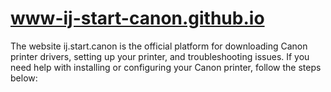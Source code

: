 # www-ij-start-canon.github.io

The website ij.start.canon is the official platform for downloading Canon printer drivers, setting up your printer, and troubleshooting issues. If you need help with installing or configuring your Canon printer, follow the steps below:
